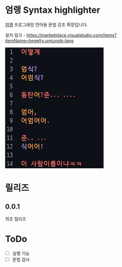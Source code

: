 # 엄랭 Syntax highlighter
[엄랭](https://github.com/rycont/umjunsik-lang) 프로그래밍 언어용 문법 강조 확장입니다.

설치 링크 - https://marketplace.visualstudio.com/items?itemName=hegelty.umjunsik-lang

![Simpson Local](images/ex.png)
# 릴리즈
## 0.0.1
최초 릴리즈

# ToDo
- [ ] 실행 기능
- [ ] 문법 검사
